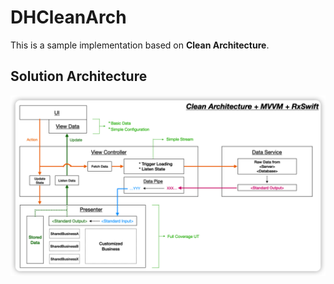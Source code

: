 # DHCleanArch
This is a sample implementation based on <B>Clean Architecture</B>.
## Solution Architecture
 ![img](https://github.com/DavidHSW/DHCleanArch/blob/master/arch_solution.png)
